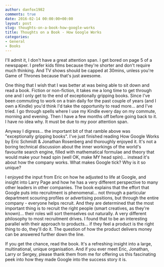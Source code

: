 ```yaml
---
author: danfox1982
comments: true
date: 2016-02-14 00:00:00+00:00
layout: post
slug: thoughts-on-a-book-how-google-works
title: Thoughts on a Book - How Google Works
categories:
- General
- Books
---
```


I'll admit it, I don't have a great attention span.  I get bored on page 5 of a newspaper.  I prefer kids films because they're shorter and don't require much thinking.  And TV shows should be capped at 30mins, unless you're Game of Thrones because that's just awesome.

One thing that I wish that I was better at was being able to sit down and read a book.  Fiction or non-fiction, it takes me a long time to get through one and I only get to the end of exceptionally gripping books.  Since I've been commuting to work on a train daily for the past couple of years (and I own a Kindle) you'd think I'd take the opportunity to read more... and I've tried.  I go through spells where I use my Kindle every day on my commute, morning and evening.  Then I have a few months off before going back to it.  I have no idea why.  It must be due to my poor attention span.

Anyway I digress... the important bit of that ramble above was "exceptionally gripping books".  I've just finished reading How Google Works by Eric Schmidt & Jonathan Rosenberg and thoroughly enjoyed it.  It's not a boring technical discussion about the inner workings of the world's favourite search engine, filled with mathematical formulae and theory that would make your head spin (well OK, make MY head spin)... instead it's about how the company works.  What makes Google tick?  Why is it so unique?

I enjoyed the input from Eric on how he adjusted to life at Google, and insight into Larry Page and how he has a very different perspective to many other leaders in other companies.  The book explains that the effort that Google puts into recruitment is phenomenal... not through a particular department scouring profiles or advertising positions, but through the entire company - everyone helps recruit.  And they are determined that the most important thing is to recruit the right people (smart creatives, as they're known)... their roles will sort themselves out naturally.  A very different philosophy to most recruitment drives.  I found that to be an interesting parallel with their approach to products... if they feel a product is the right thing to do, they'll do it.  The question of how the product delivers money can be answered further down the line.

If you get the chance, read the book.  It's a refreshing insight into a large, multinational, unique organisation.  And if you ever meet Eric, Jonathan, Larry or Sergey, please thank them from me for offering us this fascinating peek into how they made Google into the success story it is.
